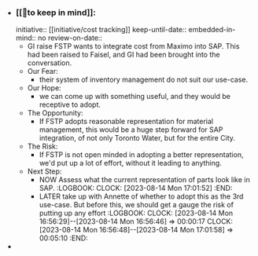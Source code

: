 - ### [[🧠to keep in mind]]:
  initiative:: [[initiative/cost tracking]] 
  keep-until-date::
  embedded-in-mind:: no
  review-on-date::
	- GI raise FSTP wants to integrate cost from Maximo into SAP. This had been raised to Faisel, and GI had been brought into the conversation.
	- Our Fear:
		- their system of inventory management do not suit our use-case.
	- Our Hope:
		- we can come up with something useful, and they would be receptive to adopt.
	- The Opportunity:
		- If FSTP adopts reasonable representation for material management, this would be a huge step forward for SAP integration, of not only Toronto Water, but for the entire City.
	- The Risk:
		- If FSTP is not open minded in adopting a better representation, we'd put up a lot of effort, without it leading to anything.
	- Next Step:
		- NOW Assess what the current representation of parts look like in SAP.
		  :LOGBOOK:
		  CLOCK: [2023-08-14 Mon 17:01:52]
		  :END:
		- LATER take up with Annette of whether to adopt this as the 3rd use-case. But before this, we should get a gauge the risk of putting up any effort
		  :LOGBOOK:
		  CLOCK: [2023-08-14 Mon 16:56:29]--[2023-08-14 Mon 16:56:46] =>  00:00:17
		  CLOCK: [2023-08-14 Mon 16:56:48]--[2023-08-14 Mon 17:01:58] =>  00:05:10
		  :END:
-